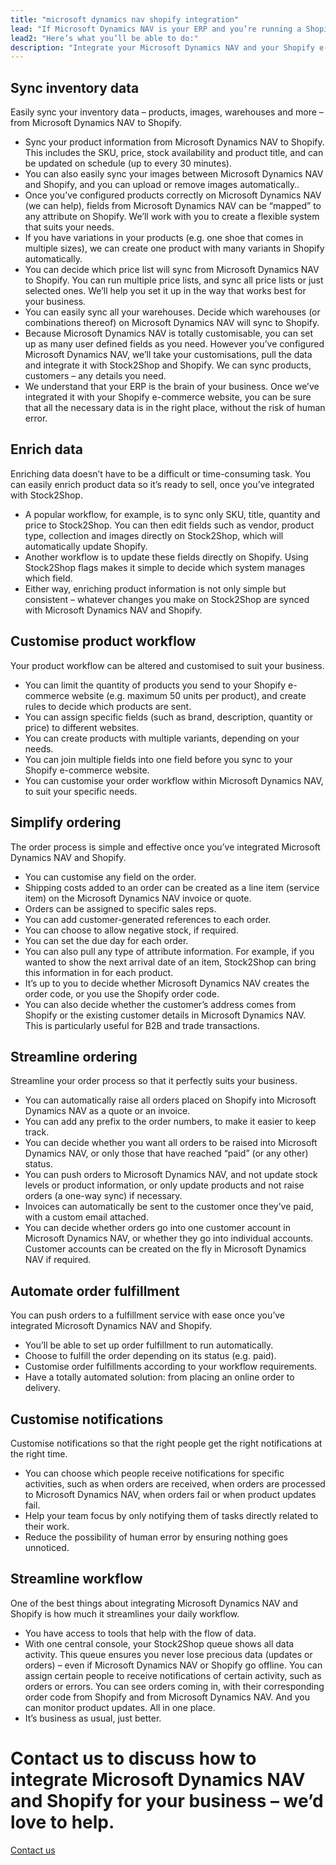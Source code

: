 ```yaml
---
title: "microsoft dynamics nav shopify integration"
lead: "If Microsoft Dynamics NAV is your ERP and you’re running a Shopify e-commerce website, it’s essential that they can communicate with each other. That’s how we can help: a Microsoft Dynamics NAV Shopify integration will make your daily business operations simple and stress-free."
lead2: "Here’s what you’ll be able to do:"
description: "Integrate your Microsoft Dynamics NAV and your Shopify e-commerce website for maximum efficiency. You’ll be able to sync inventory, enrich product data, customise a workflow to suit your needs and streamline the entire ordering process - including automatic order fulfillment. Easily."
---
```


Sync inventory data
-------------------

Easily sync your inventory data – products, images, warehouses and more – from Microsoft Dynamics NAV to Shopify.

*   Sync your product information from Microsoft Dynamics NAV to Shopify. This includes the SKU, price, stock availability and product title, and can be updated on schedule (up to every 30 minutes).
*   You can also easily sync your images between Microsoft Dynamics NAV and Shopify, and you can upload or remove images automatically..
*   Once you’ve configured products correctly on Microsoft Dynamics NAV (we can help), fields from Microsoft Dynamics NAV can be “mapped” to any attribute on Shopify. We’ll work with you to create a flexible system that suits your needs.
*   If you have variations in your products (e.g. one shoe that comes in multiple sizes), we can create one product with many variants in Shopify automatically.
*   You can decide which price list will sync from Microsoft Dynamics NAV to Shopify. You can run multiple price lists, and sync all price lists or just selected ones. We’ll help you set it up in the way that works best for your business.
*   You can easily sync all your warehouses. Decide which warehouses (or combinations thereof) on Microsoft Dynamics NAV will sync to Shopify.
*   Because Microsoft Dynamics NAV is totally customisable, you can set up as many user defined fields as you need. However you’ve configured Microsoft Dynamics NAV, we’ll take your customisations, pull the data and integrate it with Stock2Shop and Shopify. We can sync products, customers – any details you need.
*   We understand that your ERP is the brain of your business. Once we’ve integrated it with your Shopify e-commerce website, you can be sure that all the necessary data is in the right place, without the risk of human error.

Enrich data
-----------

Enriching data doesn’t have to be a difficult or time-consuming task. You can easily enrich product data so it’s ready to sell, once you’ve integrated with Stock2Shop.

*   A popular workflow, for example, is to sync only SKU, title, quantity and price to Stock2Shop. You can then edit fields such as vendor, product type, collection and images directly on Stock2Shop, which will automatically update Shopify.
*   Another workflow is to update these fields directly on Shopify. Using Stock2Shop flags makes it simple to decide which system manages which field.
*   Either way, enriching product information is not only simple but consistent – whatever changes you make on Stock2Shop are synced with Microsoft Dynamics NAV and Shopify.

Customise product workflow
--------------------------

Your product workflow can be altered and customised to suit your business.

*   You can limit the quantity of products you send to your Shopify e-commerce website (e.g. maximum 50 units per product), and create rules to decide which products are sent.
*   You can assign specific fields (such as brand, description, quantity or price) to different websites.
*   You can create products with multiple variants, depending on your needs.
*   You can join multiple fields into one field before you sync to your Shopify e-commerce website.
*   You can customise your order workflow within Microsoft Dynamics NAV, to suit your specific needs.

Simplify ordering
-----------------

The order process is simple and effective once you’ve integrated Microsoft Dynamics NAV and Shopify.

*   You can customise any field on the order.
*   Shipping costs added to an order can be created as a line item (service item) on the Microsoft Dynamics NAV invoice or quote.
*   Orders can be assigned to specific sales reps.
*   You can add customer-generated references to each order.
*   You can choose to allow negative stock, if required.
*   You can set the due day for each order.
*   You can also pull any type of attribute information. For example, if you wanted to show the next arrival date of an item, Stock2Shop can bring this information in for each product.
*   It’s up to you to decide whether Microsoft Dynamics NAV creates the order code, or you use the Shopify order code.
*   You can also decide whether the customer’s address comes from Shopify or the existing customer details in Microsoft Dynamics NAV. This is particularly useful for B2B and trade transactions.

Streamline ordering
-------------------

Streamline your order process so that it perfectly suits your business.

*   You can automatically raise all orders placed on Shopify into Microsoft Dynamics NAV as a quote or an invoice.
*   You can add any prefix to the order numbers, to make it easier to keep track.
*   You can decide whether you want all orders to be raised into Microsoft Dynamics NAV, or only those that have reached “paid” (or any other) status.
*   You can push orders to Microsoft Dynamics NAV, and not update stock levels or product information, or only update products and not raise orders (a one-way sync) if necessary.
*   Invoices can automatically be sent to the customer once they’ve paid, with a custom email attached.
*   You can decide whether orders go into one customer account in Microsoft Dynamics NAV, or whether they go into individual accounts. Customer accounts can be created on the fly in Microsoft Dynamics NAV if required.

Automate order fulfillment
--------------------------

You can push orders to a fulfillment service with ease once you’ve integrated Microsoft Dynamics NAV and Shopify.

*   You’ll be able to set up order fulfillment to run automatically.
*   Choose to fulfill the order depending on its status (e.g. paid).
*   Customise order fulfillments according to your workflow requirements.
*   Have a totally automated solution: from placing an online order to delivery.

Customise notifications
-----------------------

Customise notifications so that the right people get the right notifications at the right time.

*   You can choose which people receive notifications for specific activities, such as when orders are received, when orders are processed to Microsoft Dynamics NAV, when orders fail or when product updates fail.
*   Help your team focus by only notifying them of tasks directly related to their work.
*   Reduce the possibility of human error by ensuring nothing goes unnoticed.

Streamline workflow
-------------------

One of the best things about integrating Microsoft Dynamics NAV and Shopify is how much it streamlines your daily workflow.

*   You have access to tools that help with the flow of data.
*   With one central console, your Stock2Shop queue shows all data activity. This queue ensures you never lose precious data (updates or orders) – even if Microsoft Dynamics NAV or Shopify go offline. You can assign certain people to receive notifications of certain activity, such as orders or errors. You can see orders coming in, with their corresponding order code from Shopify and from Microsoft Dynamics NAV. And you can monitor product updates. All in one place.
*   It’s business as usual, just better.

Contact us to discuss how to integrate Microsoft Dynamics NAV and Shopify for your business – we’d love to help.
================================================================================================================

[Contact us](/contact-us "Contact Stock2Shop")
